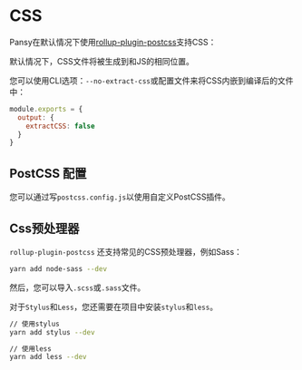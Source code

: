 # CSS

Pansy在默认情况下使用[rollup-plugin-postcss](https://github.com/egoist/rollup-plugin-postcss)支持CSS：

默认情况下，CSS文件将被生成到和JS的相同位置。

您可以使用CLI选项：`--no-extract-css`或配置文件来将CSS内嵌到编译后的文件中：

```javascript
module.exports = {
  output: {
    extractCSS: false
  }
}
```

## PostCSS 配置

您可以通过写`postcss.config.js`以使用自定义PostCSS插件。

## Css预处理器

`rollup-plugin-postcss` 还支持常见的CSS预处理器，例如Sass：

```bash
yarn add node-sass --dev
```

然后，您可以导入`.scss`或`.sass`文件。

对于`Stylus`和`Less`，您还需要在项目中安装`stylus`和`less`。

```bash
// 使用stylus
yarn add stylus --dev

// 使用less
yarn add less --dev
```
